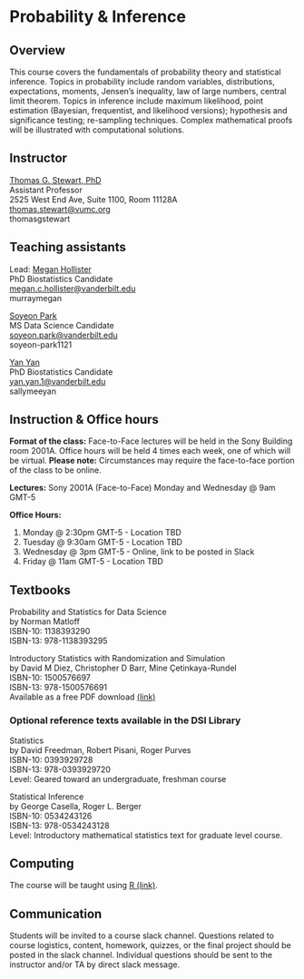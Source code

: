 <script src="https://kit.fontawesome.com/889acaf6e2.js"></script>

# Probability & Inference

## Overview

This course covers the fundamentals of probability theory and statistical inference. Topics in probability include random variables, distributions, expectations, moments, Jensen’s inequality, law of large numbers, central limit theorem. Topics in inference include maximum likelihood, point estimation (Bayesian, frequentist, and likelihood versions); hypothesis and significance testing; re-sampling techniques. Complex mathematical proofs will be illustrated with computational solutions.

## Instructor

[Thomas G. Stewart, PhD](http://biostat.app.vumc.org/wiki/Main/ThomasStewart)  
Assistant Professor  
<i class="fas fa-map-marker-alt"></i> 2525 West End Ave, Suite 1100, Room 11128A  
<i class="fas fa-envelope"></i> thomas.stewart@vumc.org  
<i class="fab fa-github-square"></i> thomasgstewart

## Teaching assistants

Lead: [Megan Hollister](https://www.vanderbilt.edu/biostatistics-graduate/cpt/people/megan-hollister/)  
PhD Biostatistics Candidate  
<i class="fas fa-envelope"></i> megan.c.hollister@vanderbilt.edu  
<i class="fab fa-github-square"></i> murraymegan

[Soyeon Park](https://www.vanderbilt.edu/datascience/person/soyeon-park/)  
MS Data Science Candidate  
<i class="fas fa-envelope"></i> soyeon.park@vanderbilt.edu  
<i class="fab fa-github-square"></i> soyeon-park1121

[Yan Yan](https://www.vanderbilt.edu/biostatistics-graduate/cpt/people/yan-yan/)  
PhD Biostatistics Candidate  
<i class="fas fa-envelope"></i> yan.yan.1@vanderbilt.edu  
<i class="fab fa-github-square"></i> sallymeeyan

## Instruction & Office hours <i class="fas fa-chalkboard-teacher"></i>

**Format of the class:** Face-to-Face lectures will be held in the Sony Building room 2001A.  Office hours will be held 4 times each week, one of which will be virtual.  **Please note:** Circumstances may require the face-to-face portion of the class to be online.

**Lectures:** Sony 2001A (Face-to-Face)
 Monday and Wednesday @ 9am GMT-5

**Office Hours:** 
1. Monday @ 2:30pm GMT-5 - Location TBD
2. Tuesday @ 9:30am GMT-5 - Location TBD
3. Wednesday @ 3pm GMT-5 - Online, link to be posted in Slack
4. Friday @ 11am GMT-5 - Location TBD

## Textbooks <i class="fas fa-book"></i>

Probability and Statistics for Data Science  
by Norman Matloff  
ISBN-10: 1138393290  
ISBN-13: 978-1138393295  

Introductory Statistics with Randomization and Simulation  
by David M Diez, Christopher D Barr, Mine Çetinkaya-Rundel  
ISBN-10: 1500576697  
ISBN-13: 978-1500576691  
Available as a free PDF download [(link)](https://www.openintro.org/stat/textbook.php)

### Optional reference texts available in the DSI Library

Statistics  
by David Freedman, Robert Pisani, Roger Purves  
ISBN-10: 0393929728  
ISBN-13: 978-0393929720  
Level: Geared toward an undergraduate, freshman course


Statistical Inference  
by George Casella, Roger L. Berger  
ISBN-10: 0534243126  
ISBN-13: 978-0534243128  
Level: Introductory mathematical statistics text for graduate level course.

## Computing

The course will be taught using  [R (link)](https://www.R-project.org/).

## Communication

Students will be invited to a course slack channel.  Questions related to course logistics, content, homework, quizzes, or the final project should be posted in the slack channel.  Individual questions should be sent to the instructor and/or TA by direct slack message.

